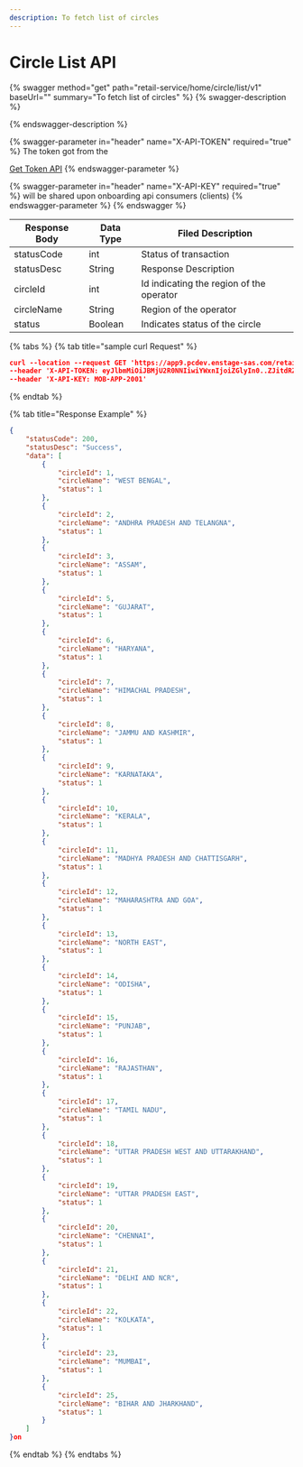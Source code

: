 ```yaml
---
description: To fetch list of circles
---
```


# Circle List API

{% swagger method="get" path="retail-service/home/circle/list/v1" baseUrl="<domain>" summary="To fetch list of circles" %}
{% swagger-description %}

{% endswagger-description %}

{% swagger-parameter in="header" name="X-API-TOKEN" required="true" %}
The token got from the

[Get Token API](../../market-place/api-specification/get-token-api.md)
{% endswagger-parameter %}

{% swagger-parameter in="header" name="X-API-KEY" required="true" %}
will be shared upon onboarding api consumers (clients)
{% endswagger-parameter %}
{% endswagger %}

| Response Body | Data Type | Filed Description                        |
| ------------- | --------- | ---------------------------------------- |
| statusCode    | int       | Status of transaction                    |
| statusDesc    | String    | Response Description                     |
| circleId      | int       | Id indicating the region of the operator |
| circleName    | String    | Region of the operator                   |
| status        | Boolean   | Indicates status of the circle           |

{% tabs %}
{% tab title="sample curl  Request" %}
```json
curl --location --request GET 'https://app9.pcdev.enstage-sas.com/retail-service/home/circle/list/v1' \
--header 'X-API-TOKEN: eyJlbmMiOiJBMjU2R0NNIiwiYWxnIjoiZGlyIn0..ZJitdRZXJMeJkxFz.PuV48dCHwNI8gt0u1p7wVo8MiLNgyC5BfCkz7Qvpn2NNzXHEgVsfhd4AAHyCq0-FpMHBd5_kR2yZw-fZ-ZQHIqgT-PUOy4H9w1OBDuw0jWfcRtPnT8BNV1bDO7OvVKBplVksyifTLIYX5zFu4HfmHXygEBvv11sL8WUVHyTH8QgLMHLu2qT7l0UBTGHD8pgcZeZAQFdEXPpkglbRVdOedUda7Am1-NSvPLch5s1vyxRNrlR--8xzlfE5munVeYp8ln6L1A.foUnrZNCjNqEcoA_6u9SOw' \
--header 'X-API-KEY: MOB-APP-2001'
```
{% endtab %}

{% tab title="Response Example" %}
```json
{
    "statusCode": 200,
    "statusDesc": "Success",
    "data": [
        {
            "circleId": 1,
            "circleName": "WEST BENGAL",
            "status": 1
        },
        {
            "circleId": 2,
            "circleName": "ANDHRA PRADESH AND TELANGNA",
            "status": 1
        },
        {
            "circleId": 3,
            "circleName": "ASSAM",
            "status": 1
        },
        {
            "circleId": 5,
            "circleName": "GUJARAT",
            "status": 1
        },
        {
            "circleId": 6,
            "circleName": "HARYANA",
            "status": 1
        },
        {
            "circleId": 7,
            "circleName": "HIMACHAL PRADESH",
            "status": 1
        },
        {
            "circleId": 8,
            "circleName": "JAMMU AND KASHMIR",
            "status": 1
        },
        {
            "circleId": 9,
            "circleName": "KARNATAKA",
            "status": 1
        },
        {
            "circleId": 10,
            "circleName": "KERALA",
            "status": 1
        },
        {
            "circleId": 11,
            "circleName": "MADHYA PRADESH AND CHATTISGARH",
            "status": 1
        },
        {
            "circleId": 12,
            "circleName": "MAHARASHTRA AND GOA",
            "status": 1
        },
        {
            "circleId": 13,
            "circleName": "NORTH EAST",
            "status": 1
        },
        {
            "circleId": 14,
            "circleName": "ODISHA",
            "status": 1
        },
        {
            "circleId": 15,
            "circleName": "PUNJAB",
            "status": 1
        },
        {
            "circleId": 16,
            "circleName": "RAJASTHAN",
            "status": 1
        },
        {
            "circleId": 17,
            "circleName": "TAMIL NADU",
            "status": 1
        },
        {
            "circleId": 18,
            "circleName": "UTTAR PRADESH WEST AND UTTARAKHAND",
            "status": 1
        },
        {
            "circleId": 19,
            "circleName": "UTTAR PRADESH EAST",
            "status": 1
        },
        {
            "circleId": 20,
            "circleName": "CHENNAI",
            "status": 1
        },
        {
            "circleId": 21,
            "circleName": "DELHI AND NCR",
            "status": 1
        },
        {
            "circleId": 22,
            "circleName": "KOLKATA",
            "status": 1
        },
        {
            "circleId": 23,
            "circleName": "MUMBAI",
            "status": 1
        },
        {
            "circleId": 25,
            "circleName": "BIHAR AND JHARKHAND",
            "status": 1
        }
    ]
}on
```
{% endtab %}
{% endtabs %}

